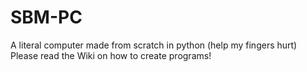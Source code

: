 # SBM-PC
A literal computer made from scratch in python (help my fingers hurt) 
Please read the Wiki on how to create programs!
